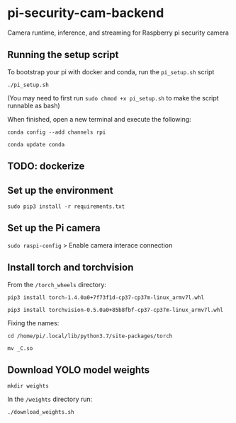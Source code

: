 # pi-security-cam-backend
Camera runtime, inference, and streaming for Raspberry pi security camera


## Running the setup script
To bootstrap your pi with docker and conda, run the `pi_setup.sh` script

`./pi_setup.sh`

(You may need to first run `sudo chmod +x pi_setup.sh` to make the script runnable as bash)

When finished, open a new terminal and execute the following:

`conda config --add channels rpi`

`conda update conda`

## TODO: dockerize

## Set up the environment
`sudo pip3 install -r requirements.txt`

## Set up the Pi camera
`sudo raspi-config` > Enable camera interace connection

## Install torch and torchvision

From the `/torch_wheels` directory:

`pip3 install torch-1.4.0a0+7f73f1d-cp37-cp37m-linux_armv7l.whl`


`pip3 install torchvision-0.5.0a0+85b8fbf-cp37-cp37m-linux_armv7l.whl `

Fixing the names:

`cd /home/pi/.local/lib/python3.7/site-packages/torch`

`mv _C.so`

## Download YOLO model weights
`mkdir weights`

In the `/weights` directory run:

`./download_weights.sh`
